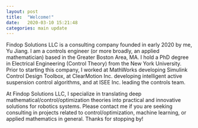 ```yaml
---
layout: post
title:  "Welcome!"
date:   2020-03-10 15:21:48
categories: main update
---
```

Findop Solutions LLC is a consulting company founded in early 2020 by me, Yu Jiang. I am a controls engineer (or more broadly, an applied mathematician) based in the Greater Boston Area, MA. I hold a PhD degree in Electrical Engineering (Control Theory) from the New York University. Prior to starting this company, I worked at MathWorks developing Simulink Control Design Toolbox, at ClearMotion Inc. developing intelligent active suspension control algorithms, and at ISEE Inc. leading the controls team.

At Findop Solutions LLC, I specialize in translating deep mathematical/control/optimization theories into practical and innovative solutions for robotics systems. Please contact me if you are seeking consulting in projects related to control/optimization, machine learning, or applied mathematics in general. Thanks for stopping by!
